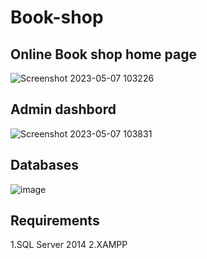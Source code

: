 # Book-shop
## Online Book shop home page
![Screenshot 2023-05-07 103226](https://github.com/RushithLakshan/Book-shop-/assets/138550127/68da37d3-71fb-491e-b21c-d5740632f67d)
## Admin dashbord
![Screenshot 2023-05-07 103831](https://github.com/RushithLakshan/Book-shop-/assets/138550127/f6d54051-dfea-4182-a4aa-114304ffbec6)
## Databases
![image](https://github.com/RushithLakshan/Book-shop-/assets/138550127/04566b95-2a86-4bd7-afc9-49881ba7e743)
## Requirements
1.SQL Server 2014
2.XAMPP

